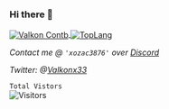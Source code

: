 ### Hi there 👋

<a href="https://github.com/ValkonX33">
  <img align="center" src="https://github-readme-stats.vercel.app/api?username=ValkonX33&show_icons=true&count_private=true&include_all_commits=true&theme=midnight-purple" alt="Valkon Contb" />
</a>
<a href="https://github.com/ValkonX33">
  <img align="center" src="https://github-readme-stats.vercel.app/api/top-langs/?username=ValkonX33&layout=compact&theme=midnight-purple&langs_count=10" alt="TopLang"/>
</a>
<br>

*Contact me @ `'xozac3876'` over [Discord](https://discord.com/channels/@me)*

*Twitter: @[Valkonx33](https://twitter.com/Valkonx33)*

<code>Total Vistors</code>
<br>
![Visitors](https://visitor-badge.laobi.icu/badge?page_id=ValkonX33.ValkonX33&title=Visitors)
